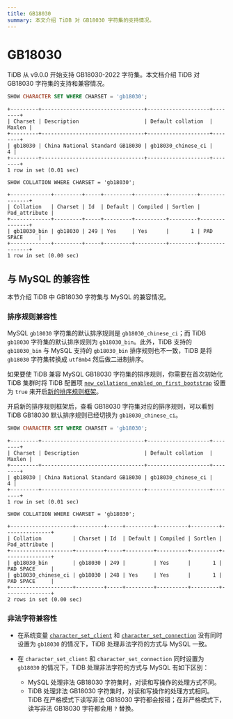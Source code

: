 ```yaml
---
title: GB18030
summary: 本文介绍 TiDB 对 GB18030 字符集的支持情况。
---
```


# GB18030

TiDB 从 v9.0.0 开始支持 GB18030-2022 字符集。本文档介绍 TiDB 对 GB18030 字符集的支持和兼容情况。

```sql
SHOW CHARACTER SET WHERE CHARSET = 'gb18030';
```

```
+---------+---------------------------------+--------------------+--------+
| Charset | Description                     | Default collation  | Maxlen |
+---------+---------------------------------+--------------------+--------+
| gb18030 | China National Standard GB18030 | gb18030_chinese_ci |      4 |
+---------+---------------------------------+--------------------+--------+
1 row in set (0.01 sec)
```

```
SHOW COLLATION WHERE CHARSET = 'gb18030';
```

```
+-------------+---------+-----+---------+----------+---------+---------------+
| Collation   | Charset | Id  | Default | Compiled | Sortlen | Pad_attribute |
+-------------+---------+-----+---------+----------+---------+---------------+
| gb18030_bin | gb18030 | 249 | Yes     | Yes      |       1 | PAD SPACE     |
+-------------+---------+-----+---------+----------+---------+---------------+
1 row in set (0.00 sec)
```

## 与 MySQL 的兼容性

本节介绍 TiDB 中 GB18030 字符集与 MySQL 的兼容情况。

### 排序规则兼容性

MySQL `gb18030` 字符集的默认排序规则是 `gb18030_chinese_ci`；而 TiDB `gb18030` 字符集的默认排序规则为 `gb18030_bin`。此外，TiDB 支持的 `gb18030_bin` 与 MySQL 支持的 `gb18030_bin` 排序规则也不一致，TiDB 是将 `gb18030` 字符集转换成 `utf8mb4` 然后做二进制排序。

如果要使 TiDB 兼容 MySQL GB18030 字符集的排序规则，你需要在首次初始化 TiDB 集群时将 TiDB 配置项 [`new_collations_enabled_on_first_bootstrap`](/tidb-configuration-file.md#new_collations_enabled_on_first_bootstrap) 设置为 `true` 来开启[新的排序规则框架](/character-set-and-collation.md#新框架下的排序规则支持)。

开启新的排序规则框架后，查看 GB18030 字符集对应的排序规则，可以看到 TiDB GB18030 默认排序规则已经切换为 `gb18030_chinese_ci`。

```sql
SHOW CHARACTER SET WHERE CHARSET = 'gb18030';
```

```
+---------+---------------------------------+--------------------+--------+
| Charset | Description                     | Default collation  | Maxlen |
+---------+---------------------------------+--------------------+--------+
| gb18030 | China National Standard GB18030 | gb18030_chinese_ci |      4 |
+---------+---------------------------------+--------------------+--------+
1 row in set (0.01 sec)
```

```
SHOW COLLATION WHERE CHARSET = 'gb18030';
```

```
+--------------------+---------+-----+---------+----------+---------+---------------+
| Collation          | Charset | Id  | Default | Compiled | Sortlen | Pad_attribute |
+--------------------+---------+-----+---------+----------+---------+---------------+
| gb18030_bin        | gb18030 | 249 |         | Yes      |       1 | PAD SPACE     |
| gb18030_chinese_ci | gb18030 | 248 | Yes     | Yes      |       1 | PAD SPACE     |
+--------------------+---------+-----+---------+----------+---------+---------------+
2 rows in set (0.00 sec)
```

### 非法字符兼容性

* 在系统变量 [`character_set_client`](/system-variables.md#character_set_client) 和 [`character_set_connection`](/system-variables.md#character_set_connection) 没有同时设置为 `gb18030` 的情况下，TiDB 处理非法字符的方式与 MySQL 一致。
* 在 `character_set_client` 和 `character_set_connection` 同时设置为 `gb18030` 的情况下，TiDB 处理非法字符的方式与 MySQL 有如下区别：

    - MySQL 处理非法 GB18030 字符集时，对读和写操作的处理方式不同。
    - TiDB 处理非法 GB18030 字符集时，对读和写操作的处理方式相同。TiDB 在严格模式下读写非法 GB18030 字符都会报错；在非严格模式下，读写非法 GB18030 字符都会用 `?` 替换。

